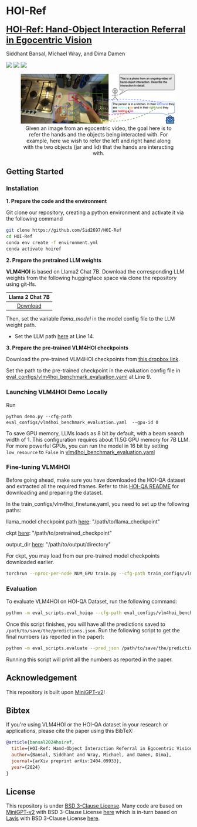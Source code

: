# HOI-Ref

<font size='5'><a href="https://arxiv.org/abs/2404.09933">**HOI-Ref: Hand-Object Interaction Referral in Egocentric Vision**</a></font>

Siddhant Bansal, Michael Wray, and Dima Damen

<a href='https://sid2697.github.io/hoi-ref/'><img src='https://img.shields.io/badge/Project-Page-Green'></a> <a href='https://arxiv.org/abs/2404.09933'><img src='https://img.shields.io/badge/Paper-Arxiv:2404.09933-red'></a> <a href=''><img src='https://img.shields.io/badge/Gradio-Demo (coming soon)-blue'></a>

<center>
<figure>
		<div id="projectid">
    <img src="assets/hoi-ref.png" width="900px" />
		</div>
    <figcaption>
    Given an image from an egocentric video, the goal here is to refer the hands and the objects being interacted with. For example, here we wish to refer the left and right hand along with the two objects (jar and lid) that the hands are interacting with.
    </figcaption>
</figure>
</center>

## Getting Started
### Installation

**1. Prepare the code and the environment**

Git clone our repository, creating a python environment and activate it via the following command

```bash
git clone https://github.com/Sid2697/HOI-Ref
cd HOI-Ref
conda env create -f environment.yml
conda activate hoiref
```


**2. Prepare the pretrained LLM weights**

**VLM4HOI** is based on Llama2 Chat 7B.
Download the corresponding LLM weights from the following huggingface space via clone the repository using git-lfs.

|                            Llama 2 Chat 7B                             |
:------------------------------------------------------------------------------------------------:|
[Download](https://huggingface.co/meta-llama/Llama-2-7b-chat-hf/tree/main) | 


Then, set the variable *llama_model* in the model config file to the LLM weight path.

* Set the LLM path 
[here](vlm4hoi/configs/models/vlm4hoi.yaml#L14) at Line 14.

**3. Prepare the pre-trained VLM4HOI checkpoints**

Download the pre-trained VLM4HOI checkpoints from [this dropbox link](https://www.dropbox.com/scl/fi/o8c8surg8ovqmqpx3xl8j/checkpoint_55.pth?rlkey=u74w6o7wnmrx88jleewqd9qoh&dl=0).

Set the path to the pre-trained checkpoint in the evaluation config file 
in [eval_configs/vlm4hoi_benchmark_evaluation.yaml](eval_configs/vlm4hoi_benchmark_evaluation.yaml#L9) at Line 9.

### Launching VLM4HOI Demo Locally

Run
```
python demo.py --cfg-path eval_configs/vlm4hoi_benchmark_evaluation.yaml  --gpu-id 0
```

To save GPU memory, LLMs loads as 8 bit by default, with a beam search width of 1. 
This configuration requires about 11.5G GPU memory for 7B LLM. 
For more powerful GPUs, you can run the model
in 16 bit by setting `low_resource` to `False` in [vlm4hoi_benchmark_evaluation.yaml](eval_configs/vlm4hoi_benchmark_evaluation.yaml#L6) 

### Fine-tuning VLM4HOI

Before going ahead, make sure you have downloaded the HOI-QA dataset and extracted all the required frames. Refer to this [HOI-QA README](hoiqa_dataset/HOIQA_README.md) for downloading and preparing the dataset.

In the train_configs/vlm4hoi_finetune.yaml, you need to set up the following paths:

llama_model checkpoint path [here](train_configs/vlm4hoi_finetune.yaml#L7): "/path/to/llama_checkpoint"

ckpt [here](train_configs/vlm4hoi_finetune.yaml#L8): "/path/to/pretrained_checkpoint"

output_dir [here](train_configs/vlm4hoi_finetune.yaml#L52): "/path/to/output/directory"

For ckpt, you may load from our pre-trained model checkpoints downloaded earlier.

```bash
torchrun --nproc-per-node NUM_GPU train.py --cfg-path train_configs/vlm4hoi_finetune.yaml
```

### Evaluation

To evaluate VLM4HOI on HOI-QA Dataset, run the following command:

```bash
python -m eval_scripts.eval_hoiqa --cfg-path eval_configs/vlm4hoi_benchmark_evaluation.yaml --pred_json /path/to/save/the/predictions.json
```

Once this script finishes, you will have all the predictions saved to `/path/to/save/the/predictions.json`. Run the following script to get the final numbers (as reported in the paper):

```bash
python -m eval_scripts.evaluate --pred_json /path/to/save/the/predictions.json --hoi_pred_json /path/to/save/the/predictions_hoi.json
```
Running this script will print all the numbers as reported in the paper.

## Acknowledgement

This repository is built upon [MiniGPT-v2](https://github.com/Vision-CAIR/MiniGPT-4)!


## Bibtex

If you're using VLM4HOI or the HOI-QA dataset in your research or applications, please cite the paper using this BibTeX:

```bibtex
@article{bansal2024hoiref,
  title={HOI-Ref: Hand-Object Interaction Referral in Egocentric Vision},
  author={Bansal, Siddhant and Wray, Michael, and Damen, Dima},
  journal={arXiv preprint arXiv:2404.09933},
  year={2024}
}
```

## License
This repository is under [BSD 3-Clause License](LICENSE.md).
Many code are based on [MiniGPT-v2](https://github.com/Vision-CAIR/MiniGPT-4) with BSD 3-Clause License [here](LICENSE_MiniGPT-v2.md) which is in-turn based on [Lavis](https://github.com/salesforce/LAVIS) with 
BSD 3-Clause License [here](LICENSE_Lavis.md).
